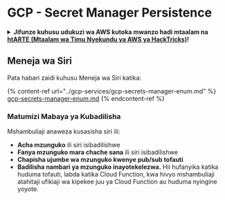 # GCP - Secret Manager Persistence

<details>

<summary><strong>Jifunze kuhusu udukuzi wa AWS kutoka mwanzo hadi mtaalam na</strong> <a href="https://training.hacktricks.xyz/courses/arte"><strong>htARTE (Mtaalam wa Timu Nyekundu ya AWS ya HackTricks)</strong></a><strong>!</strong></summary>

Njia nyingine za kusaidia HackTricks:

* Ikiwa unataka kuona **kampuni yako ikitangazwa kwenye HackTricks** au **kupakua HackTricks kwa PDF** Angalia [**MIPANGO YA KUJIUNGA**](https://github.com/sponsors/carlospolop)!
* Pata [**swag rasmi ya PEASS & HackTricks**](https://peass.creator-spring.com)
* Gundua [**Familia ya PEASS**](https://opensea.io/collection/the-peass-family), mkusanyiko wetu wa [**NFTs**](https://opensea.io/collection/the-peass-family) za kipekee
* **Jiunge na** 💬 [**Kikundi cha Discord**](https://discord.gg/hRep4RUj7f) au kikundi cha [**telegram**](https://t.me/peass) au **tufuate** kwenye **Twitter** 🐦 [**@hacktricks\_live**](https://twitter.com/hacktricks\_live)**.**
* **Shiriki mbinu zako za udukuzi kwa kuwasilisha PRs kwa** [**HackTricks**](https://github.com/carlospolop/hacktricks) na [**HackTricks Cloud**](https://github.com/carlospolop/hacktricks-cloud) repos za github.

</details>

## Meneja wa Siri

Pata habari zaidi kuhusu Meneja wa Siri katika:

{% content-ref url="../gcp-services/gcp-secrets-manager-enum.md" %}
[gcp-secrets-manager-enum.md](../gcp-services/gcp-secrets-manager-enum.md)
{% endcontent-ref %}

### Matumizi Mabaya ya Kubadilisha

Mshambuliaji anaweza kusasisha siri ili:

* **Acha mzunguko** ili siri isibadilishwe
* **Fanya mzunguko mara chache sana** ili siri isibadilishwe
* **Chapisha ujumbe wa mzunguko kwenye pub/sub tofauti**
* **Badilisha nambari ya mzunguko inayotekelezwa.** Hii hufanyika katika huduma tofauti, labda katika Cloud Function, kwa hivyo mshambuliaji atahitaji ufikiaji wa kipekee juu ya Cloud Function au huduma nyingine yoyote.
